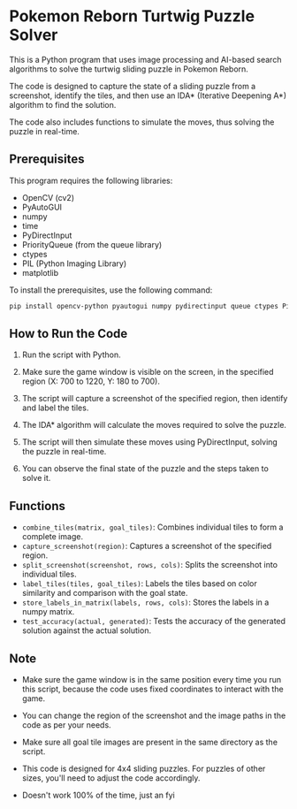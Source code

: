 # Pokemon Reborn Turtwig Puzzle Solver

This is a Python program that uses image processing and AI-based search algorithms to solve the turtwig sliding puzzle in Pokemon Reborn. 

The code is designed to capture the state of a sliding puzzle from a screenshot, identify the tiles, and then use an IDA* (Iterative Deepening A*) algorithm to find the solution. 

The code also includes functions to simulate the moves, thus solving the puzzle in real-time. 

## Prerequisites

This program requires the following libraries:
- OpenCV (cv2)
- PyAutoGUI
- numpy
- time
- PyDirectInput
- PriorityQueue (from the queue library)
- ctypes
- PIL (Python Imaging Library)
- matplotlib

To install the prerequisites, use the following command:

```bash
pip install opencv-python pyautogui numpy pydirectinput queue ctypes Pillow matplotlib
```

## How to Run the Code

1. Run the script with Python.

2. Make sure the game window is visible on the screen, in the specified region (X: 700 to 1220, Y: 180 to 700).

3. The script will capture a screenshot of the specified region, then identify and label the tiles.

4. The IDA* algorithm will calculate the moves required to solve the puzzle.

5. The script will then simulate these moves using PyDirectInput, solving the puzzle in real-time.

6. You can observe the final state of the puzzle and the steps taken to solve it.

## Functions

- `combine_tiles(matrix, goal_tiles)`: Combines individual tiles to form a complete image.
- `capture_screenshot(region)`: Captures a screenshot of the specified region.
- `split_screenshot(screenshot, rows, cols)`: Splits the screenshot into individual tiles.
- `label_tiles(tiles, goal_tiles)`: Labels the tiles based on color similarity and comparison with the goal state.
- `store_labels_in_matrix(labels, rows, cols)`: Stores the labels in a numpy matrix.
- `test_accuracy(actual, generated)`: Tests the accuracy of the generated solution against the actual solution.

## Note

- Make sure the game window is in the same position every time you run this script, because the code uses fixed coordinates to interact with the game.

- You can change the region of the screenshot and the image paths in the code as per your needs.

- Make sure all goal tile images are present in the same directory as the script.

- This code is designed for 4x4 sliding puzzles. For puzzles of other sizes, you'll need to adjust the code accordingly.

- Doesn't work 100% of the time, just an fyi
